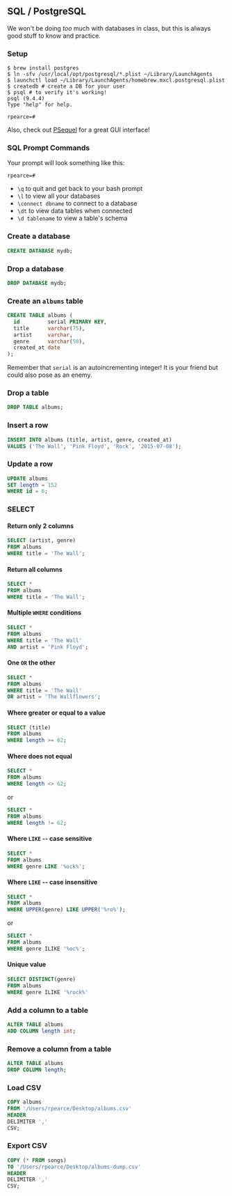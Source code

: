 ## SQL / PostgreSQL
We won't be doing _too_ much with databases in class, but this is always good stuff to know and practice.

### Setup
```
$ brew install postgres
$ ln -sfv /usr/local/opt/postgresql/*.plist ~/Library/LaunchAgents
$ launchctl load ~/Library/LaunchAgents/homebrew.mxcl.postgresql.plist
$ createdb # create a DB for your user
$ psql # to verify it's working!
psql (9.4.4)
Type "help" for help.

rpearce=#
```
Also, check out [PSequel](http://www.psequel.com/) for a great GUI interface!

### SQL Prompt Commands
Your prompt will look something like this:
```
rpearce=#
```
* `\q` to quit and get back to your bash prompt
* `\l` to view all your databases
* `\connect dbname` to connect to a database
* `\dt` to view data tables when connected
* `\d tablename` to view a table's schema

### Create a database
```sql
CREATE DATABASE mydb;
```

### Drop a database
```sql
DROP DATABASE mydb;
```

### Create an `albums` table
```sql
CREATE TABLE albums (
  id         serial PRIMARY KEY,
  title      varchar(75),
  artist     varchar,
  genre      varchar(50),
  created_at date
);
```
Remember that `serial` is an autoincrementing integer! It is your friend but could also pose as an enemy.

### Drop a table
```sql
DROP TABLE albums;
```

### Insert a row
```sql
INSERT INTO albums (title, artist, genre, created_at)
VALUES ('The Wall', 'Pink Floyd', 'Rock', '2015-07-08');
```

### Update a row
```sql
UPDATE albums
SET length = 152
WHERE id = 6;
```

### SELECT

#### Return only 2 columns
```sql
SELECT (artist, genre)
FROM albums
WHERE title = 'The Wall';
```

#### Return all columns
```sql
SELECT *
FROM albums
WHERE title = 'The Wall';
```

#### Multiple `WHERE` conditions
```sql
SELECT *
FROM albums
WHERE title = 'The Wall'
AND artist = 'Pink Floyd';
```

#### One `OR` the other
```sql
SELECT *
FROM albums
WHERE title = 'The Wall'
OR artist = 'The Wallflowers';
```

#### Where greater or equal to a value
```sql
SELECT (title)
FROM albums
WHERE length >= 62;
```

#### Where does not equal
```sql
SELECT *
FROM albums
WHERE length <> 62;
```
or
```sql
SELECT *
FROM albums
WHERE length != 62;
```

#### Where `LIKE` -- case sensitive
```sql
SELECT *
FROM albums
WHERE genre LIKE '%ock%';
```

#### Where `LIKE` -- case insensitive
```sql
SELECT *
FROM albums
WHERE UPPER(genre) LIKE UPPER('%ro%');
```
or
```sql
SELECT *
FROM albums
WHERE genre ILIKE '%oc%';
```

#### Unique value
```sql
SELECT DISTINCT(genre)
FROM albums
WHERE genre ILIKE '%rock%'
```

### Add a column to a table
```sql
ALTER TABLE albums
ADD COLUMN length int;
```

### Remove a column from a table
```sql
ALTER TABLE albums
DROP COLUMN length;
```

### Load CSV
```sql
COPY albums
FROM '/Users/rpearce/Desktop/albums.csv'
HEADER
DELIMITER ','
CSV;
```

### Export CSV
```sql
COPY (* FROM songs)
TO '/Users/rpearce/Desktop/albums-dump.csv'
HEADER
DELIMITER ','
CSV;
```
